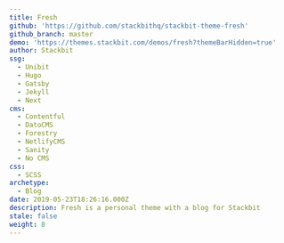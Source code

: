 ```yaml
---
title: Fresh
github: 'https://github.com/stackbithq/stackbit-theme-fresh'
github_branch: master
demo: 'https://themes.stackbit.com/demos/fresh?themeBarHidden=true'
author: Stackbit
ssg:
  - Unibit
  - Hugo
  - Gatsby
  - Jekyll
  - Next
cms:
  - Contentful
  - DatoCMS
  - Forestry
  - NetlifyCMS
  - Sanity
  - No CMS
css:
  - SCSS
archetype:
  - Blog
date: 2019-05-23T18:26:16.000Z
description: Fresh is a personal theme with a blog for Stackbit
stale: false
weight: 8
---
```

